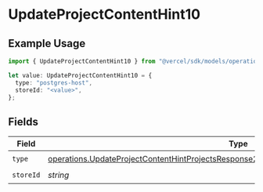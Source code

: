 # UpdateProjectContentHint10

## Example Usage

```typescript
import { UpdateProjectContentHint10 } from "@vercel/sdk/models/operations/updateproject.js";

let value: UpdateProjectContentHint10 = {
  type: "postgres-host",
  storeId: "<value>",
};
```

## Fields

| Field                                                                                                                                                                                                    | Type                                                                                                                                                                                                     | Required                                                                                                                                                                                                 | Description                                                                                                                                                                                              |
| -------------------------------------------------------------------------------------------------------------------------------------------------------------------------------------------------------- | -------------------------------------------------------------------------------------------------------------------------------------------------------------------------------------------------------- | -------------------------------------------------------------------------------------------------------------------------------------------------------------------------------------------------------- | -------------------------------------------------------------------------------------------------------------------------------------------------------------------------------------------------------- |
| `type`                                                                                                                                                                                                   | [operations.UpdateProjectContentHintProjectsResponse200ApplicationJSONResponseBodyEnv10Type](../../models/operations/updateprojectcontenthintprojectsresponse200applicationjsonresponsebodyenv10type.md) | :heavy_check_mark:                                                                                                                                                                                       | N/A                                                                                                                                                                                                      |
| `storeId`                                                                                                                                                                                                | *string*                                                                                                                                                                                                 | :heavy_check_mark:                                                                                                                                                                                       | N/A                                                                                                                                                                                                      |